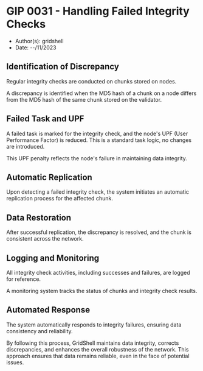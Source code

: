 # GIP 0031 - Handling Failed Integrity Checks

- Author(s): gridshell
- Date: --/11/2023

## Identification of Discrepancy
Regular integrity checks are conducted on chunks stored on nodes.

A discrepancy is identified when the MD5 hash of a chunk on a node differs from the MD5 hash of the same chunk stored on the validator.


## Failed Task and UPF
A failed task is marked for the integrity check, and the node's UPF (User Performance Factor) is reduced.
This is a standard task logic, no changes are introduced.

This UPF penalty reflects the node's failure in maintaining data integrity.

## Automatic Replication
Upon detecting a failed integrity check, the system initiates an automatic replication process for the affected chunk.

## Data Restoration
After successful replication, the discrepancy is resolved, and the chunk is consistent across the network.

## Logging and Monitoring
All integrity check activities, including successes and failures, are logged for reference.

A monitoring system tracks the status of chunks and integrity check results.

## Automated Response
The system automatically responds to integrity failures, ensuring data consistency and reliability.

By following this process, GridShell maintains data integrity, corrects discrepancies, and enhances the overall robustness of the network. 
This approach ensures that data remains reliable, even in the face of potential issues.
 
